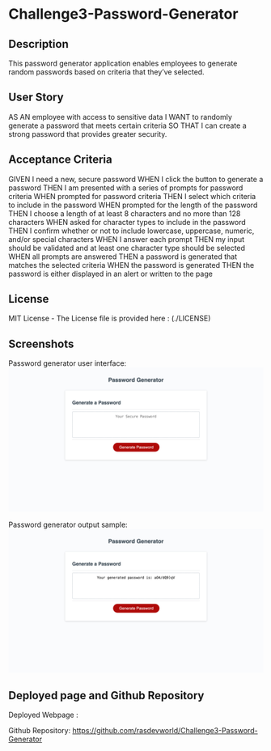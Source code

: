 # Challenge3-Password-Generator

## Description

This password generator application enables employees to generate random passwords based on criteria that they’ve selected.

## User Story

AS AN employee with access to sensitive data
I WANT to randomly generate a password that meets certain criteria
SO THAT I can create a strong password that provides greater security.

## Acceptance Criteria

GIVEN I need a new, secure password
WHEN I click the button to generate a password
THEN I am presented with a series of prompts for password criteria
WHEN prompted for password criteria
THEN I select which criteria to include in the password
WHEN prompted for the length of the password
THEN I choose a length of at least 8 characters and no more than 128 characters
WHEN asked for character types to include in the password
THEN I confirm whether or not to include lowercase, uppercase, numeric, and/or special characters
WHEN I answer each prompt
THEN my input should be validated and at least one character type should be selected
WHEN all prompts are answered
THEN a password is generated that matches the selected criteria
WHEN the password is generated
THEN the password is either displayed in an alert or written to the page

## License

MIT License - The License file is provided here : (./LICENSE)

## Screenshots

Password generator user interface:
![Alt text](assets/images/password-generator-UI.png)

Password generator output sample:
![Alt text](assets/images/password-generator-output.png)

## Deployed page and Github Repository

Deployed Webpage : 

Github Repository: https://github.com/rasdevworld/Challenge3-Password-Generator
